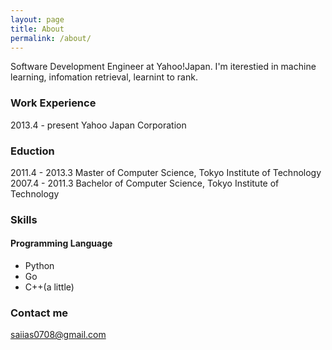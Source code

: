 ```yaml
---
layout: page
title: About
permalink: /about/
---
```


Software Development Engineer at Yahoo!Japan.
I'm iterestied in machine learning, infomation retrieval, learnint to rank.

### Work Experience
2013.4 - present Yahoo Japan Corporation

### Eduction
2011.4 - 2013.3 Master of Computer Science, Tokyo Institute of Technology
2007.4 - 2011.3 Bachelor of Computer Science, Tokyo Institute of Technology

### Skills

#### Programming Language
- Python
- Go
- C++(a little)

### Contact me

[saiias0708@gmail.com](mailto:saiias0708@gmail.com)
